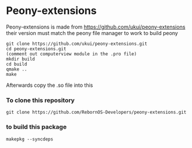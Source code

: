 # Peony-extensions
Peony-extensions is made from https://github.com/ukui/peony-extensions their version must match the peony file manager to work to build peony

```
git clone https://github.com/ukui/peony-extensions.git
cd peony-extensions.git
(comment out computerview module in the .pro file)
mkdir build
cd build
qmake ..
make 
```
Afterwards copy the .so file into this

### To clone this repository 
```
git clone https://github.com/RebornOS-Developers/peony-extensions.git
```
### to build this package
```
makepkg --syncdeps 
```
